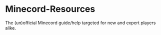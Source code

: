 # Minecord-Resources
The (un)official Minecord guide/help targeted for new and expert players alike. 
